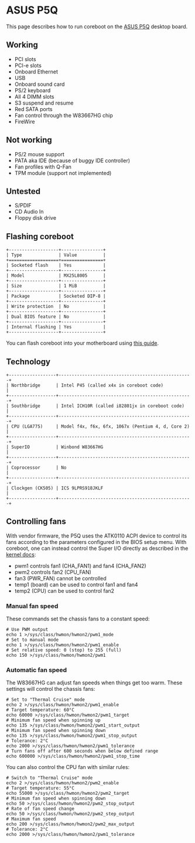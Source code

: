 # ASUS P5Q

This page describes how to run coreboot on the [ASUS P5Q] desktop board.

## Working

+ PCI slots
+ PCI-e slots
+ Onboard Ethernet
+ USB
+ Onboard sound card
+ PS/2 keyboard
+ All 4 DIMM slots
+ S3 suspend and resume
+ Red SATA ports
+ Fan control through the W83667HG chip
+ FireWire

## Not working

+ PS/2 mouse support
+ PATA aka IDE (because of buggy IDE controller)
+ Fan profiles with Q-Fan
+ TPM module (support not implemented)

## Untested

+ S/PDIF
+ CD Audio In
+ Floppy disk drive


## Flashing coreboot

```eval_rst
+-------------------+----------------+
| Type              | Value          |
+===================+================+
| Socketed flash    | Yes            |
+-------------------+----------------+
| Model             | MX25L8005      |
+-------------------+----------------+
| Size              | 1 MiB          |
+-------------------+----------------+
| Package           | Socketed DIP-8 |
+-------------------+----------------+
| Write protection  | No             |
+-------------------+----------------+
| Dual BIOS feature | No             |
+-------------------+----------------+
| Internal flashing | Yes            |
+-------------------+----------------+
```

You can flash coreboot into your motherboard using [this guide].

## Technology

```eval_rst
+------------------+---------------------------------------------------+
| Northbridge      | Intel P45 (called x4x in coreboot code)           |
+------------------+---------------------------------------------------+
| Southbridge      | Intel ICH10R (called i82801jx in coreboot code)   |
+------------------+---------------------------------------------------+
| CPU (LGA775)     | Model f4x, f6x, 6fx, 1067x (Pentium 4, d, Core 2) |
+------------------+---------------------------------------------------+
| SuperIO          | Winbond W83667HG                                  |
+------------------+---------------------------------------------------+
| Coprocessor      | No                                                |
+------------------+---------------------------------------------------+
| Clockgen (CK505) | ICS 9LPRS918JKLF                                  |
+------------------+---------------------------------------------------+
```

## Controlling fans

With vendor firmware, the P5Q uses the ATK0110 ACPI device to control its fans
according to the parameters configured in the BIOS setup menu. With coreboot,
one can instead control the Super I/O directly as described in the
[kernel docs]:

+ pwm1 controls fan1 (CHA_FAN1) and fan4 (CHA_FAN2)
+ pwm2 controls fan2 (CPU_FAN)
+ fan3 (PWR_FAN) cannot be controlled
+ temp1 (board) can be used to control fan1 and fan4
+ temp2 (CPU) can be used to control fan2

### Manual fan speed

These commands set the chassis fans to a constant speed:

    # Use PWM output
    echo 1 >/sys/class/hwmon/hwmon2/pwm1_mode
    # Set to manual mode
    echo 1 >/sys/class/hwmon/hwmon2/pwm1_enable
    # Set relative speed: 0 (stop) to 255 (full)
    echo 150 >/sys/class/hwmon/hwmon2/pwm1

### Automatic fan speed

The W83667HG can adjust fan speeds when things get too warm. These settings will
control the chassis fans:

    # Set to "Thermal Cruise" mode
    echo 2 >/sys/class/hwmon/hwmon2/pwm1_enable
    # Target temperature: 60°C
    echo 60000 >/sys/class/hwmon/hwmon2/pwm1_target
    # Minimum fan speed when spinning up
    echo 135 >/sys/class/hwmon/hwmon2/pwm1_start_output
    # Minimum fan speed when spinning down
    echo 135 >/sys/class/hwmon/hwmon2/pwm1_stop_output
    # Tolerance: 2°C
    echo 2000 >/sys/class/hwmon/hwmon2/pwm1_tolerance
    # Turn fans off after 600 seconds when below defined range
    echo 600000 >/sys/class/hwmon/hwmon2/pwm1_stop_time

You can also control the CPU fan with similar rules:

    # Switch to "Thermal Cruise" mode
    echo 2 >/sys/class/hwmon/hwmon2/pwm2_enable
    # Target temperature: 55°C
    echo 55000 >/sys/class/hwmon/hwmon2/pwm2_target
    # Minimum fan speed when spinning down
    echo 50 >/sys/class/hwmon/hwmon2/pwm2_stop_output
    # Rate of fan speed change
    echo 50 >/sys/class/hwmon/hwmon2/pwm2_step_output
    # Maximum fan speed
    echo 200 >/sys/class/hwmon/hwmon2/pwm2_max_output
    # Tolerance: 2°C
    echo 2000 >/sys/class/hwmon/hwmon2/pwm1_tolerance

[ASUS P5Q]: https://www.asus.com/Motherboards/P5Q
[this guide]: https://doc.coreboot.org/flash_tutorial/int_flashrom.html
[kernel docs]: https://www.kernel.org/doc/Documentation/hwmon/w83627ehf.rst
